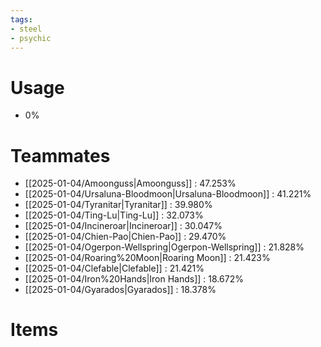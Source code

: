 ```yaml
---
tags:
- steel
- psychic
---
```

# Usage
- 0%
# Teammates
- [[2025-01-04/Amoonguss|Amoonguss]] : 47.253%
- [[2025-01-04/Ursaluna-Bloodmoon|Ursaluna-Bloodmoon]] : 41.221%
- [[2025-01-04/Tyranitar|Tyranitar]] : 39.980%
- [[2025-01-04/Ting-Lu|Ting-Lu]] : 32.073%
- [[2025-01-04/Incineroar|Incineroar]] : 30.047%
- [[2025-01-04/Chien-Pao|Chien-Pao]] : 29.470%
- [[2025-01-04/Ogerpon-Wellspring|Ogerpon-Wellspring]] : 21.828%
- [[2025-01-04/Roaring%20Moon|Roaring Moon]] : 21.423%
- [[2025-01-04/Clefable|Clefable]] : 21.421%
- [[2025-01-04/Iron%20Hands|Iron Hands]] : 18.672%
- [[2025-01-04/Gyarados|Gyarados]] : 18.378%
# Items